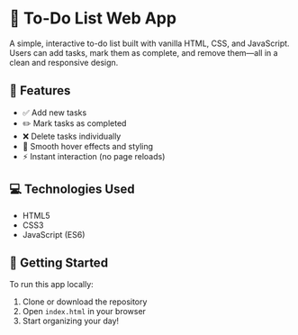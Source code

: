 # 📝 To-Do List Web App

A simple, interactive to-do list built with vanilla HTML, CSS, and JavaScript. Users can add tasks, mark them as complete, and remove them—all in a clean and responsive design.

## 🌟 Features

- ✅ Add new tasks
- ✏️ Mark tasks as completed
- ❌ Delete tasks individually
- 🎨 Smooth hover effects and styling
- ⚡️ Instant interaction (no page reloads)

## 💻 Technologies Used

- HTML5
- CSS3
- JavaScript (ES6)

## 🚀 Getting Started

To run this app locally:

1. Clone or download the repository  
2. Open `index.html` in your browser  
3. Start organizing your day!
